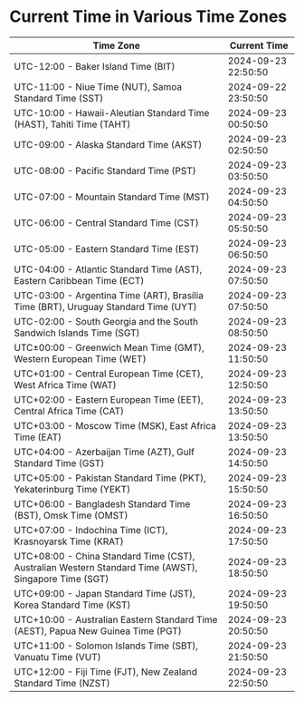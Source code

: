 # Current Time in Various Time Zones

| Time Zone | Current Time |
|-----------|--------------|
| UTC-12:00 - Baker Island Time (BIT) | 2024-09-23 22:50:50 |
| UTC-11:00 - Niue Time (NUT), Samoa Standard Time (SST) | 2024-09-22 23:50:50 |
| UTC-10:00 - Hawaii-Aleutian Standard Time (HAST), Tahiti Time (TAHT) | 2024-09-23 00:50:50 |
| UTC-09:00 - Alaska Standard Time (AKST) | 2024-09-23 02:50:50 |
| UTC-08:00 - Pacific Standard Time (PST) | 2024-09-23 03:50:50 |
| UTC-07:00 - Mountain Standard Time (MST) | 2024-09-23 04:50:50 |
| UTC-06:00 - Central Standard Time (CST) | 2024-09-23 05:50:50 |
| UTC-05:00 - Eastern Standard Time (EST) | 2024-09-23 06:50:50 |
| UTC-04:00 - Atlantic Standard Time (AST), Eastern Caribbean Time (ECT) | 2024-09-23 07:50:50 |
| UTC-03:00 - Argentina Time (ART), Brasília Time (BRT), Uruguay Standard Time (UYT) | 2024-09-23 07:50:50 |
| UTC-02:00 - South Georgia and the South Sandwich Islands Time (SGT) | 2024-09-23 08:50:50 |
| UTC±00:00 - Greenwich Mean Time (GMT), Western European Time (WET) | 2024-09-23 11:50:50 |
| UTC+01:00 - Central European Time (CET), West Africa Time (WAT) | 2024-09-23 12:50:50 |
| UTC+02:00 - Eastern European Time (EET), Central Africa Time (CAT) | 2024-09-23 13:50:50 |
| UTC+03:00 - Moscow Time (MSK), East Africa Time (EAT) | 2024-09-23 13:50:50 |
| UTC+04:00 - Azerbaijan Time (AZT), Gulf Standard Time (GST) | 2024-09-23 14:50:50 |
| UTC+05:00 - Pakistan Standard Time (PKT), Yekaterinburg Time (YEKT) | 2024-09-23 15:50:50 |
| UTC+06:00 - Bangladesh Standard Time (BST), Omsk Time (OMST) | 2024-09-23 16:50:50 |
| UTC+07:00 - Indochina Time (ICT), Krasnoyarsk Time (KRAT) | 2024-09-23 17:50:50 |
| UTC+08:00 - China Standard Time (CST), Australian Western Standard Time (AWST), Singapore Time (SGT) | 2024-09-23 18:50:50 |
| UTC+09:00 - Japan Standard Time (JST), Korea Standard Time (KST) | 2024-09-23 19:50:50 |
| UTC+10:00 - Australian Eastern Standard Time (AEST), Papua New Guinea Time (PGT) | 2024-09-23 20:50:50 |
| UTC+11:00 - Solomon Islands Time (SBT), Vanuatu Time (VUT) | 2024-09-23 21:50:50 |
| UTC+12:00 - Fiji Time (FJT), New Zealand Standard Time (NZST) | 2024-09-23 22:50:50 |
